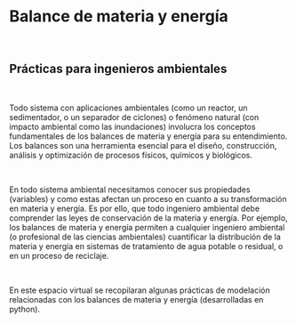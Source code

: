 <h1>  Balance de materia y energía </h1><br> 

<h2> Prácticas para ingenieros ambientales </h2><br>

<p>Todo sistema con aplicaciones ambientales (como un reactor, un sedimentador, o un separador de ciclones) o fenómeno natural (con impacto ambiental como las inundaciones)  
involucra los conceptos fundamentales de los balances de materia y energía para su entendimiento. Los balances son una herramienta esencial para el diseño, 
construcción, análisis y optimización de procesos físicos, químicos y biológicos.</p><br>

<p>En todo sistema ambiental necesitamos conocer sus propiedades (variables) y como estas afectan un proceso  en cuanto a su transformación  en materia y energía. 
Es por ello, que todo ingeniero ambiental debe comprender las leyes de conservación de la materia y energía. Por ejemplo, los balances de materia y energía 
permiten a cualquier ingeniero ambiental (o profesional de las ciencias ambientales) cuantificar la distribución de la materia y energía en sistemas de tratamiento  
de agua potable o residual, o en un proceso de reciclaje. </p><br>

<p>En este espacio virtual se recopilaran algunas prácticas de modelación relacionadas con los balances de materia y energía (desarrolladas en python).</p><br>

